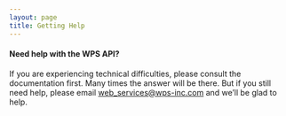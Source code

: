 ```yaml
---
layout: page
title: Getting Help
---
```


#### Need help with the WPS API?

If you are experiencing technical difficulties, please consult the documentation first. Many times the answer will be there. But if you still need help, please email <a href="mailto:web_services@wps-inc.com">web_services@wps-inc.com</a> and we’ll be glad to help.

